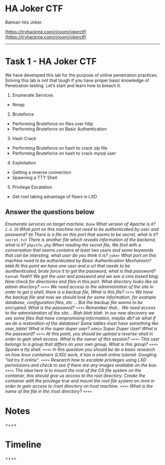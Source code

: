 # HA Joker CTF

Batman hits Joker.

[https://tryhackme.com/r/room/jokerctf](https://tryhackme.com/r/room/jokerctf)

---

# Task 1 - HA Joker CTF

We have developed this lab for the purpose of online penetration practices. Solving this lab is not that tough if you have proper basic knowledge of Penetration testing. Let’s start and learn how to breach it.

1. Enumerate Services
 - Nmap
2. Bruteforce
 - Performing Bruteforce on files over http
 - Performing Bruteforce on Basic Authentication
3. Hash Crack
 - Performing Bruteforce on hash to crack zip file
 - Performing Bruteforce on hash to crack mysql user
4. Exploitation
 - Getting a reverse connection
 - Spawning a TTY Shell
5. Privilege Escalation
 - Get root taking advantage of flaws in LXD

## Answer the questions below

*Enumerate services on target machine.*
`Done`
*What version of Apache is it?*
`2.4.29`
*What port on this machine not need to be authenticated by user and password?*
`80`
*There is a file on this port that seems to be secret, what is it?*
`secret.txt`
*There is another file which reveals information of the backend, what is it?*
`phpinfo.php`
*When reading the secret file, We find with a conversation that seems contains at least two users and some keywords that can be intersting, what user do you think it is?*
`joker`
*What port on this machine need to be authenticated by Basic Authentication Mechanism?*
`8080`
*At this point we have one user and a url that needs to be aunthenticated, brute force it to get the password, what is that password?*
`hannah`
*Yeah!! We got the user and password and we see a cms based blog. Now check for directories and files in this port. What directory looks like as admin directory?*
`<++>`
*We need access to the administration of the site in order to get a shell, there is a backup file, What is this file?*
`<++>`
*We have the backup file and now we should look for some information, for example database, configuration files, etc ... But the backup file seems to be encrypted. What is the password?*
`<++>`
*Remember that... We need access to the administration of the site... Blah blah blah. In our new discovery we see some files that have compromising information, maybe db? ok what if we do a restoration of the database! Some tables must have something like user_table! What is the super duper user?*
`admin`
*Super Duper User! What is the password?*
`<++>`
*At this point, you should be upload a reverse-shell in order to gain shell access. What is the owner of this session?*
`<++>`
*This user belongs to a group that differs on your own group, What is this group?*
`<++>`
*Spawn a tty shell.*
`<++>`
*In this question you should be do a basic research on how linux containers (LXD) work, it has a small online tutorial. Googling "lxd try it online".*
`<++>`
*Research how to escalate privileges using LXD permissions and check to see if there are any images available on the box.*
`<++>`
*The idea here is to mount the root of the OS file system on the container, this should give us access to the root directory. Create the container with the privilege true and mount the root file system on /mnt in order to gain access to /root directory on host machine.*
`<++>`
*What is the name of the file in the /root directory?*
`<++>`


# Notes
<++>

# Timeline
<++>
